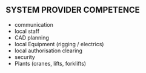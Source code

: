 ## SYSTEM PROVIDER COMPETENCE

+ communication
+ local staff
+ CAD planning 
+ local Equipment (rigging / electrics)
+ local authorisation clearing
+ security
+ Plants (cranes, lifts, forklifts)
